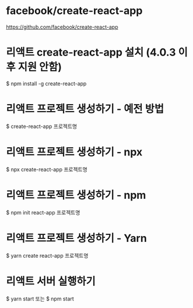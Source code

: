 # facebook/create-react-app
https://github.com/facebook/create-react-app


# 리액트 create-react-app 설치 (4.0.3 이후 지원 안함)
$ npm install -g create-react-app

# 리액트 프로젝트 생성하기 - 예전 방법
$ create-react-app 프로젝트명


# 리액트 프로젝트 생성하기 - npx
$ npx create-react-app 프로젝트명

# 리액트 프로젝트 생성하기 - npm
$ npm init react-app 프로젝트명

# 리액트 프로젝트 생성하기 - Yarn
$ yarn create react-app 프로젝트명


# 리액트 서버 실행하기
$ yarn start  또는  $ npm start

